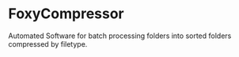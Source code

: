 # FoxyCompressor
Automated Software for batch processing folders into sorted folders compressed by filetype.

